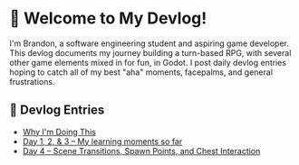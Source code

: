 # 👋 Welcome to My Devlog!

I'm Brandon, a software engineering student and aspiring game developer.  
This devlog documents my journey building a turn-based RPG, with several other game elements mixed in for fun, in Godot.
I post daily devlog entries hoping to catch all of my best "aha" moments, facepalms, and general frustrations.

## 📝 Devlog Entries

- [Why I'm Doing This](README.md)
- [Day 1, 2, & 3 – My learning moments so far](devlog/2025-05-18_thru_2025-05-20_ui_nodes_and_more.md)
- [Day 4 – Scene Transitions, Spawn Points, and Chest Interaction](devlog/2025-05-21_day4.md)
